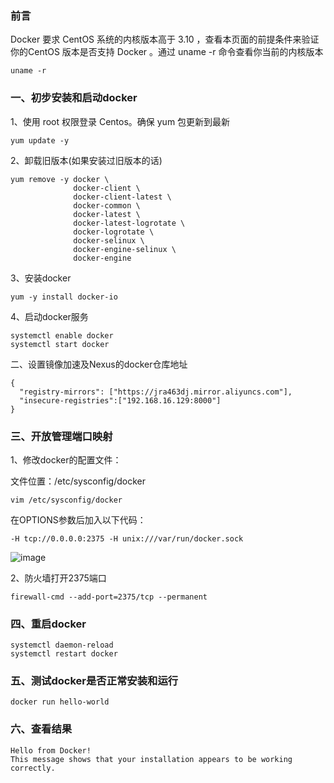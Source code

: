 ### 前言
Docker 要求 CentOS 系统的内核版本高于 3.10 ，查看本页面的前提条件来验证你的CentOS 版本是否支持 Docker 。通过 uname -r 命令查看你当前的内核版本

```
uname -r 
```

### 一、初步安装和启动docker
1、使用 root 权限登录 Centos。确保 yum 包更新到最新

```
yum update -y
```
2、卸载旧版本(如果安装过旧版本的话)

```
yum remove -y docker \
              docker-client \
              docker-client-latest \
              docker-common \
              docker-latest \
              docker-latest-logrotate \
              docker-logrotate \
              docker-selinux \
              docker-engine-selinux \
              docker-engine
```
3、安装docker

```
yum -y install docker-io
```
4、启动docker服务

```
systemctl enable docker
systemctl start docker
```

二、设置镜像加速及Nexus的docker仓库地址


```
{
  "registry-mirrors": ["https://jra463dj.mirror.aliyuncs.com"],
  "insecure-registries":["192.168.16.129:8000"]
}

```

### 三、开放管理端口映射
1、修改docker的配置文件：

文件位置：/etc/sysconfig/docker

```
vim /etc/sysconfig/docker
```
在OPTIONS参数后加入以下代码：

```
-H tcp://0.0.0.0:2375 -H unix:///var/run/docker.sock
```
![image](https://note.youdao.com/yws/public/resource/6ca5a34764ff86c307218f636f90fb1e/xmlnote/5C6813D06BFC40478FCFFC08B177C0B4/6371)

2、防火墙打开2375端口

```
firewall-cmd --add-port=2375/tcp --permanent
```



### 四、重启docker

```
systemctl daemon-reload
systemctl restart docker
```

### 五、测试docker是否正常安装和运行

```
docker run hello-world
```
### 六、查看结果


```
Hello from Docker!
This message shows that your installation appears to be working correctly.
```


